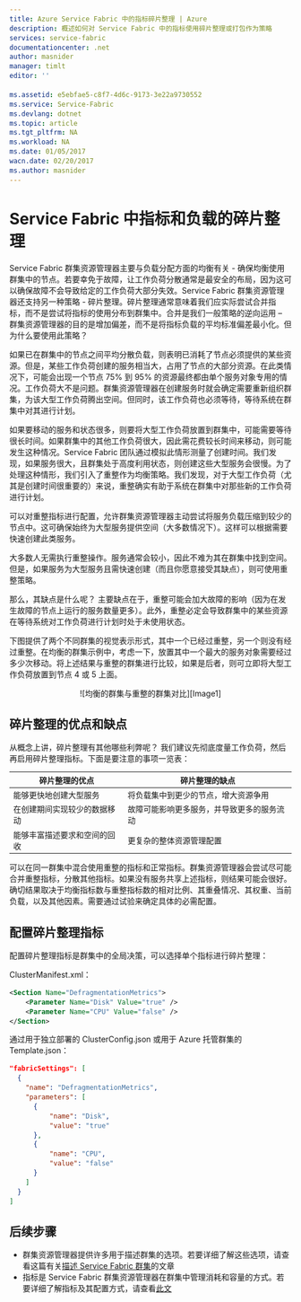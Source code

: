```yaml
---
title: Azure Service Fabric 中的指标碎片整理 | Azure
description: 概述如何对 Service Fabric 中的指标使用碎片整理或打包作为策略
services: service-fabric
documentationcenter: .net
author: masnider
manager: timlt
editor: ''

ms.assetid: e5ebfae5-c8f7-4d6c-9173-3e22a9730552
ms.service: Service-Fabric
ms.devlang: dotnet
ms.topic: article
ms.tgt_pltfrm: NA
ms.workload: NA
ms.date: 01/05/2017
wacn.date: 02/20/2017
ms.author: masnider
---
```


# Service Fabric 中指标和负载的碎片整理
Service Fabric 群集资源管理器主要与负载分配方面的均衡有关 - 确保均衡使用群集中的节点。若要幸免于故障，让工作负荷分散通常是最安全的布局，因为这可以确保故障不会导致给定的工作负荷大部分失效。Service Fabric 群集资源管理器还支持另一种策略 - 碎片整理。碎片整理通常意味着我们应实际尝试合并指标，而不是尝试将指标的使用分布到群集中。合并是我们一般策略的逆向运用 – 群集资源管理器的目的是增加偏差，而不是将指标负载的平均标准偏差最小化。但为什么要使用此策略？

如果已在群集中的节点之间平均分散负载，则表明已消耗了节点必须提供的某些资源。但是，某些工作负荷创建的服务相当大，占用了节点的大部分资源。在此类情况下，可能会出现一个节点 75% 到 95% 的资源最终都由单个服务对象专用的情况。工作负荷大不是问题。群集资源管理器在创建服务时就会确定需要重新组织群集，为该大型工作负荷腾出空间。但同时，该工作负荷也必须等待，等待系统在群集中对其进行计划。

如果要移动的服务和状态很多，则要将大型工作负荷放置到群集中，可能需要等待很长时间。如果群集中的其他工作负荷很大，因此需花费较长时间来移动，则可能发生这种情况。Service Fabric 团队通过模拟此情形测量了创建时间。我们发现，如果服务很大，且群集处于高度利用状态，则创建这些大型服务会很慢。为了处理这种情形，我们引入了重整作为均衡策略。我们发现，对于大型工作负荷（尤其是创建时间很重要的）来说，重整确实有助于系统在群集中对那些新的工作负荷进行计划。

可以对重整指标进行配置，允许群集资源管理器主动尝试将服务负载压缩到较少的节点中。这可确保始终为大型服务提供空间（大多数情况下）。这样可以根据需要快速创建此类服务。

大多数人无需执行重整操作。服务通常会较小，因此不难为其在群集中找到空间。但是，如果服务为大型服务且需快速创建（而且你愿意接受其缺点），则可使用重整策略。

那么，其缺点是什么呢？ 主要缺点在于，重整可能会加大故障的影响（因为在发生故障的节点上运行的服务数量更多）。此外，重整必定会导致群集中的某些资源在等待系统对工作负荷进行计划时处于未使用状态。

下图提供了两个不同群集的视觉表示形式，其中一个已经过重整，另一个则没有经过重整。在均衡的群集示例中，考虑一下，放置其中一个最大的服务对象需要经过多少次移动。将上述结果与重整的群集进行比较，如果是后者，则可立即将大型工作负荷放置到节点 4 或 5 上面。

<center> 
![均衡的群集与重整的群集对比][Image1] 
</center>

## 碎片整理的优点和缺点
从概念上讲，碎片整理有其他哪些利弊呢？ 我们建议先彻底度量工作负荷，然后再启用碎片整理指标。下面是要注意的事项一览表：

| 碎片整理的优点 | 碎片整理的缺点 |
| --- | --- |
| 能够更快地创建大型服务 |将负载集中到更少的节点，增大资源争用 |
| 在创建期间实现较少的数据移动 |故障可能影响更多服务，并导致更多的服务流动 |
| 能够丰富描述要求和空间的回收 |更复杂的整体资源管理配置 |

可以在同一群集中混合使用重整的指标和正常指标。群集资源管理器会尝试尽可能合并重整指标，分散其他指标。如果没有服务共享上述指标，则结果可能会很好。确切结果取决于均衡指标数与重整指标数的相对比例、其重叠情况、其权重、当前负载，以及其他因素。需要通过试验来确定具体的必需配置。

## 配置碎片整理指标
配置碎片整理指标是群集中的全局决策，可以选择单个指标进行碎片整理：

ClusterManifest.xml：

```xml
<Section Name="DefragmentationMetrics">
    <Parameter Name="Disk" Value="true" />
    <Parameter Name="CPU" Value="false" />
</Section>
```

通过用于独立部署的 ClusterConfig.json 或用于 Azure 托管群集的 Template.json：

```json
"fabricSettings": [
  {
    "name": "DefragmentationMetrics",
    "parameters": [
      {
          "name": "Disk",
          "value": "true"
      },
      {
          "name": "CPU",
          "value": "false"
      }
    ]
  }
]
```

## 后续步骤
- 群集资源管理器提供许多用于描述群集的选项。若要详细了解这些选项，请查看这篇有关[描述 Service Fabric 群集](./service-fabric-cluster-resource-manager-cluster-description.md)的文章
- 指标是 Service Fabric 群集资源管理器在群集中管理消耗和容量的方式。若要详细了解指标及其配置方式，请查看[此文](./service-fabric-cluster-resource-manager-metrics.md)

[Image1]: ./media/service-fabric-cluster-resource-manager-defragmentation-metrics/balancing-defrag-compared.png

<!---HONumber=Mooncake_0213_2017-->
<!--Update_Description: enrich introduction for "指标碎片整理"; add ClusterConfig.json script-->